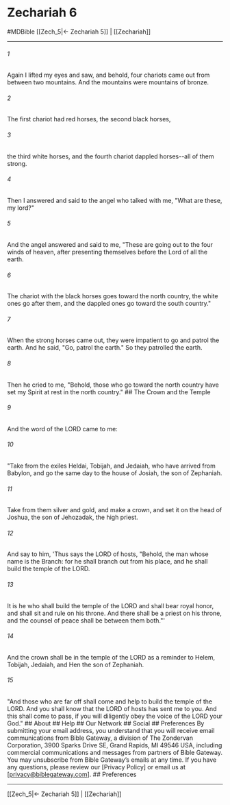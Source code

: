# Zechariah 6
#MDBible
[[Zech_5|← Zechariah 5]] | [[Zechariah]]

***


###### 1 
Again I lifted my eyes and saw, and behold, four chariots came out from between two mountains. And the mountains were mountains of bronze. 

###### 2 
The first chariot had red horses, the second black horses, 

###### 3 
the third white horses, and the fourth chariot dappled horses--all of them strong. 

###### 4 
Then I answered and said to the angel who talked with me, "What are these, my lord?" 

###### 5 
And the angel answered and said to me, "These are going out to the four winds of heaven, after presenting themselves before the Lord of all the earth. 

###### 6 
The chariot with the black horses goes toward the north country, the white ones go after them, and the dappled ones go toward the south country." 

###### 7 
When the strong horses came out, they were impatient to go and patrol the earth. And he said, "Go, patrol the earth." So they patrolled the earth. 

###### 8 
Then he cried to me, "Behold, those who go toward the north country have set my Spirit at rest in the north country." ## The Crown and the Temple 

###### 9 
And the word of the LORD came to me: 

###### 10 
"Take from the exiles Heldai, Tobijah, and Jedaiah, who have arrived from Babylon, and go the same day to the house of Josiah, the son of Zephaniah. 

###### 11 
Take from them silver and gold, and make a crown, and set it on the head of Joshua, the son of Jehozadak, the high priest. 

###### 12 
And say to him, 'Thus says the LORD of hosts, "Behold, the man whose name is the Branch: for he shall branch out from his place, and he shall build the temple of the LORD. 

###### 13 
It is he who shall build the temple of the LORD and shall bear royal honor, and shall sit and rule on his throne. And there shall be a priest on his throne, and the counsel of peace shall be between them both."' 

###### 14 
And the crown shall be in the temple of the LORD as a reminder to Helem, Tobijah, Jedaiah, and Hen the son of Zephaniah. 

###### 15 
"And those who are far off shall come and help to build the temple of the LORD. And you shall know that the LORD of hosts has sent me to you. And this shall come to pass, if you will diligently obey the voice of the LORD your God." ## About ## Help ## Our Network ## Social ## Preferences By submitting your email address, you understand that you will receive email communications from Bible Gateway, a division of The Zondervan Corporation, 3900 Sparks Drive SE, Grand Rapids, MI 49546 USA, including commercial communications and messages from partners of Bible Gateway. You may unsubscribe from Bible Gateway&rsquo;s emails at any time. If you have any questions, please review our [Privacy Policy] or email us at [privacy@biblegateway.com]. ## Preferences

***

[[Zech_5|← Zechariah 5]] | [[Zechariah]]
